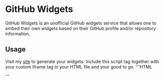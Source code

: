 # GitHub Widgets
GitHub Widgets is an unofficial GitHub widgets service that allows one to embed their own widgets based on their GitHub profile and/or repository information.
## Usage
Visit my [site](git-hub-widgets.vercel.app) to generate your widgets.
Include this script tag together with your custom iframe tag in your HTML file and your good to go.
'''HTML
<script src="https://git-hub-widgets.vercel.app/framescript.js"></script>
'''

